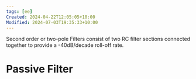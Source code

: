 ```yaml
---
tags: [ee]
Created: 2024-04-22T12:05:05+10:00
Modified: 2024-07-03T19:35:33+10:00
---
```

Second order or two-pole Filters consist of two RC filter sections connected together to provide a -40dB/decade roll-off rate.

# Passive Filter
